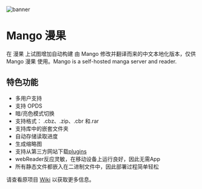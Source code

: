 ![banner](./public/img/banner.png)

# Mango 漫果

在 漫果 上试图增加自动构建
由 Mango 修改并翻译而来的中文本地化版本，仅供 Mango 漫果 使用。Mango is a self-hosted manga server and reader.

## 特色功能

- 多用户支持
- 支持 OPDS
- 暗/亮色模式切换
- 支持格式： .cbz、.zip、.cbr 和.rar
- 支持库中的嵌套文件夹
- 自动存储读取进度
- 生成缩略图
- 支持从第三方网站下载[plugins](https://github.com/hkalexling/mango-plugins)
- webReader反应灵敏，在移动设备上运行良好，因此无需App
- 所有静态文件都嵌入在二进制文件中，因此部署过程简单轻松

请查看原项目 [Wiki](https://github.com/hkalexling/Mango/wiki) 以获取更多信息。

<!-- markdownlint-restore -->
<!-- prettier-ignore-end -->

<!-- ALL-CONTRIBUTORS-LIST:END -->
